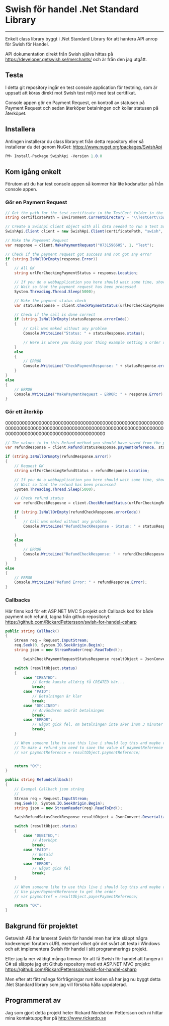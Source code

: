 # Swish för handel .Net Standard Library

---

Enkelt class library byggt i .Net Standard Library för att hantera API anrop för Swish för Handel.

API dokumentation direkt från Swish själva hittas på https://developer.getswish.se/merchants/ och är från den jag utgått.

## Testa

I detta git repository ingår en test console application för testning, som är uppsatt att köras direkt mot Swish test miljö med test certifikat.

Console appen gör en Payment Request, en kontroll av statusen på Payment Request och sedan återköper betalningen och kollar statusen på återköpet.

## Installera
Antingen installerar du class library:et från detta repository eller så installerar du det genom NuGet: https://www.nuget.org/packages/SwishApi

```C#
PM> Install-Package SwishApi -Version 1.0.0
```

## Kom igång enkelt

Förutom att du har test console appen så kommer här lite kodsnuttar på från console appen.

### Gör en Payment Request

```C#
// Get the path for the test certificate in the TestCert folder in the console application folder, being always copy to the output folder
string certificatePath = Environment.CurrentDirectory + "\\TestCert\\Swish_Merchant_TestCertificate_1231181189.p12";

// Create a Swishpi Client object with all data needed to run a test Swish payment
SwishApi.Client client = new SwishApi.Client(certificatePath, "swish", "https://tabetaltmedswish.se/Test/Callback/");

// Make the Payement Request
var response = client.MakePaymentRequest("0731596605", 1, "Test");

// Check if the payment request got success and not got any error
if (string.IsNullOrEmpty(response.Error))
{
	// All OK
	string urlForCheckingPaymentStatus = response.Location;

	// If you do a webbapplication you here should wait some time, showing a "loading" view or something and try to do the payment status check as below, you maybe have some ajax request doing a call to a actionresult doing this code
	// Wait so that the payment request has been processed
	System.Threading.Thread.Sleep(5000);

	// Make the payment status check
	var statusResponse = client.CheckPaymentStatus(urlForCheckingPaymentStatus);

	// Check if the call is done correct
	if (string.IsNullOrEmpty(statusResponse.errorCode))
	{
		// Call was maked without any problem
		Console.WriteLine("Status: " + statusResponse.status);

		// Here is where you doing your thing example setting a order status to paid if statusResponse.status is PAID and save the value from statusResponse.paymentReference to be enable to do refunds
	}
	else
	{
		// ERROR
		Console.WriteLine("CheckPaymentResponse: " + statusResponse.errorCode + " - " + statusResponse.errorMessage);
	}
}
else
{
	// ERROR
	Console.WriteLine("MakePaymentRequest - ERROR: " + response.Error);
}
```


### Gör ett återköp
000000000000000000000000000000000000000000000000000000000000000000000000000000000000000000000000000000000000000000000000000000000000000000000000000000
```C#
// The values in to this Refund method you should have saved from the payment, this code snippet using the value from the console code with response object
var refundResponse = client.Refund(statusResponse.paymentReference, statusResponse.amount, "Återköp", "https://tabetaltmedswish.se/Test/RefundCallback/");

if (string.IsNullOrEmpty(refundResponse.Error))
{
	// Request OK
	string urlForCheckingRefundStatus = refundResponse.Location;

	// If you do a webbapplication you here should wait some time, showing a "loading" view or something and try to do the refund status check as below, you maybe have some ajax request doing a call to a actionresult doing this code
	// Wait so that the refund has been processed
	System.Threading.Thread.Sleep(5000);

	// Check refund status
	var refundCheckResposne = client.CheckRefundStatus(urlForCheckingRefundStatus);

	if (string.IsNullOrEmpty(refundCheckResposne.errorCode))
	{
		// Call was maked without any problem
		Console.WriteLine("RefundChecKResponse - Status: " + statusResponse.status);

	}
	else
	{
		// ERROR
		Console.WriteLine("RefundCheckResponse: " + refundCheckResposne.errorCode + " - " + refundCheckResposne.errorMessage);
	}
}
else
{
	// ERROR
	Console.WriteLine("Refund Error: " + refundResponse.Error);
}
```

### Callbacks

Här finns kod för ett ASP.NET MVC 5 projekt och Callback kod för både payment och refund, tagna från github repositoryt: https://github.com/RickardPettersson/swish-for-handel-csharp

```C#
public string Callback()
{
	Stream req = Request.InputStream;
	req.Seek(0, System.IO.SeekOrigin.Begin);
	string json = new StreamReader(req).ReadToEnd();

		SwishCheckPaymentRequestStatusResponse resultObject = JsonConvert.DeserializeObject<SwishCheckPaymentRequestStatusResponse>(json);

	switch (resultObject.status)
	{
		case "CREATED":
			// Borde kanske alldrig få CREATED här...
			break;
		case "PAID":
			// Betalningen är klar
			break;
		case "DECLINED":
			// Användaren avbröt betalningen
			break;
		case "ERROR":
			// Något gick fel, om betalningen inte sker inom 3 minuter skickas ERROR
			break;
	}

	// When someone like to use this live i should log this and maybe change the status of some order or somethign to be paid or what the status says.
	// To make a refund you need to save the value of paymentReference
	// var paymentReference = resultObject.paymentReference;


	return "OK";
}

public string RefundCallback()
{
	// Exempel Callback json sträng
	// 
	Stream req = Request.InputStream;
	req.Seek(0, System.IO.SeekOrigin.Begin);
	string json = new StreamReader(req).ReadToEnd();

	SwishRefundSatusCheckResponse resultObject = JsonConvert.DeserializeObject<SwishRefundSatusCheckResponse>(json);

	switch (resultObject.status)
	{
		case "DEBITED,":
			// Återköpt
			break;
		case "PAID":
			// Betald
			break;
		case "ERROR":
			// Något gick fel
			break;
	}

	// When someone like to use this live i should log this and maybe change the status of some order or something to be repaid or what the status says.
	// Use payerPaymentReference to get the order
	// var paymentref = resultObject.payerPaymentReference;

	return "OK";
}
```

## Bakgrund för projektet

Getswish AB har lanserat Swish för handel men har inte släppt några kodexempel förutom cURL exempel vilket gör det svårt att testa i Windows och att implementera Swish för handel i sitt programmerings projekt.

Efter jag la ner väldigt många timmar för att få Swish för handel att fungera i C# så släppte jag ett Github repository med ett ASP.NET MVC projekt: https://github.com/RickardPettersson/swish-for-handel-csharp

Men efter att fått många förfrågningar runt koden så har jag nu byggt detta .Net Standard library som jag vill försöka hålla uppdaterad.

## Programmerat av

Jag som gjort detta projekt heter Rickard Nordström Pettersson och ni hittar mina kontaktuppgifter på http://www.rickardp.se